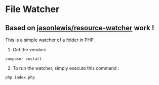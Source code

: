 # File Watcher
## Based on [jasonlewis/resource-watcher](https://github.com/jasonlewis/resource-watcher) work !

This is a simple watcher of a folder in PHP.

1. Get the vendors
```
composer install
```

2. To run the watcher, simply execute this command :
```
php index.php
```